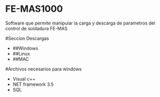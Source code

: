 # FE-MAS1000
Software que permite manipular la carga y descarga de parametros del control de soldadura FE-MAS

#Seccion Descargas

- ##Windows
- ##Linux
- ##MAC

#Archivos necesarios para windows

- Visual c++
- NET framework 3.5
- SQL


